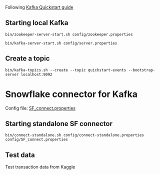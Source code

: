 Following [Kafka Quickstart guide](https://kafka.apache.org/quickstart)

## Starting local Kafka

`bin/zookeeper-server-start.sh config/zookeeper.properties`

`bin/kafka-server-start.sh config/server.properties`

## Create a topic

`bin/kafka-topics.sh --create --topic quickstart-events --bootstrap-server localhost:9092`

# Snowflake connector for Kafka

Config file: [SF_connect.properties](kafka_2.13-3.8.0/config/SF_connect.properties)

## Starting standalone SF connector

`bin/connect-standalone.sh config/connect-standalone.properties config/SF_connect.properties`

## Test data

Test transaction data from Kaggle
